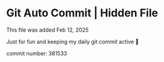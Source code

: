 # Git Auto Commit | Hidden File

This file was added Feb 12, 2025

Just for fun and keeping my daily git commit active 🤪

commit number: 381533
